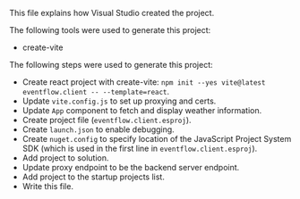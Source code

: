 This file explains how Visual Studio created the project.

The following tools were used to generate this project:
- create-vite

The following steps were used to generate this project:
- Create react project with create-vite: `npm init --yes vite@latest eventflow.client -- --template=react`.
- Update `vite.config.js` to set up proxying and certs.
- Update `App` component to fetch and display weather information.
- Create project file (`eventflow.client.esproj`).
- Create `launch.json` to enable debugging.
- Create `nuget.config` to specify location of the JavaScript Project System SDK (which is used in the first line in `eventflow.client.esproj`).
- Add project to solution.
- Update proxy endpoint to be the backend server endpoint.
- Add project to the startup projects list.
- Write this file.
